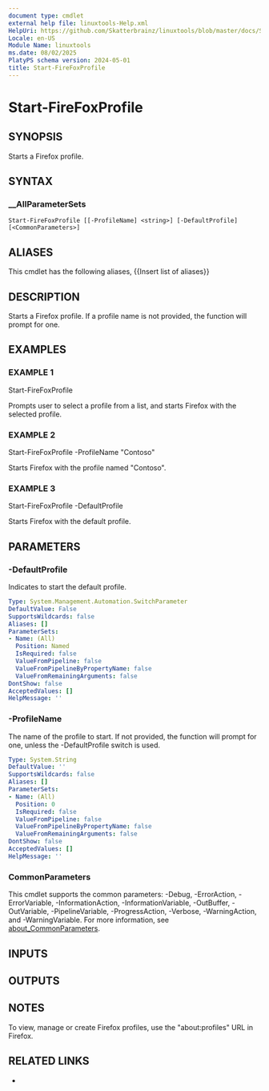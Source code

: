 ```yaml
---
document type: cmdlet
external help file: linuxtools-Help.xml
HelpUri: https://github.com/Skatterbrainz/linuxtools/blob/master/docs/Start-FireFoxProfile.md
Locale: en-US
Module Name: linuxtools
ms.date: 08/02/2025
PlatyPS schema version: 2024-05-01
title: Start-FireFoxProfile
---
```


# Start-FireFoxProfile

## SYNOPSIS

Starts a Firefox profile.

## SYNTAX

### __AllParameterSets

```
Start-FireFoxProfile [[-ProfileName] <string>] [-DefaultProfile] [<CommonParameters>]
```

## ALIASES

This cmdlet has the following aliases,
  {{Insert list of aliases}}

## DESCRIPTION

Starts a Firefox profile.
If a profile name is not provided, the function will prompt for one.

## EXAMPLES

### EXAMPLE 1

Start-FireFoxProfile

Prompts user to select a profile from a list, and starts Firefox with the selected profile.

### EXAMPLE 2

Start-FireFoxProfile -ProfileName "Contoso"

Starts Firefox with the profile named "Contoso".

### EXAMPLE 3

Start-FireFoxProfile -DefaultProfile

Starts Firefox with the default profile.

## PARAMETERS

### -DefaultProfile

Indicates to start the default profile.

```yaml
Type: System.Management.Automation.SwitchParameter
DefaultValue: False
SupportsWildcards: false
Aliases: []
ParameterSets:
- Name: (All)
  Position: Named
  IsRequired: false
  ValueFromPipeline: false
  ValueFromPipelineByPropertyName: false
  ValueFromRemainingArguments: false
DontShow: false
AcceptedValues: []
HelpMessage: ''
```

### -ProfileName

The name of the profile to start.
If not provided, the function will prompt for one, unless
the -DefaultProfile switch is used.

```yaml
Type: System.String
DefaultValue: ''
SupportsWildcards: false
Aliases: []
ParameterSets:
- Name: (All)
  Position: 0
  IsRequired: false
  ValueFromPipeline: false
  ValueFromPipelineByPropertyName: false
  ValueFromRemainingArguments: false
DontShow: false
AcceptedValues: []
HelpMessage: ''
```

### CommonParameters

This cmdlet supports the common parameters: -Debug, -ErrorAction, -ErrorVariable,
-InformationAction, -InformationVariable, -OutBuffer, -OutVariable, -PipelineVariable,
-ProgressAction, -Verbose, -WarningAction, and -WarningVariable. For more information, see
[about_CommonParameters](https://go.microsoft.com/fwlink/?LinkID=113216).

## INPUTS

## OUTPUTS

## NOTES

To view, manage or create Firefox profiles, use the "about:profiles" URL in Firefox.


## RELATED LINKS

- [](https://github.com/Skatterbrainz/linuxtools/blob/master/docs/Start-FireFoxProfile.md)
